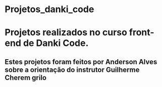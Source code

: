 # Projetos_danki_code
<h1>Projetos realizados no curso front-end de Danki Code.</h1>
<h2>Estes projetos foram feitos por Anderson Alves sobre a orientação do instrutor Guilherme Cherem grilo</h2>
